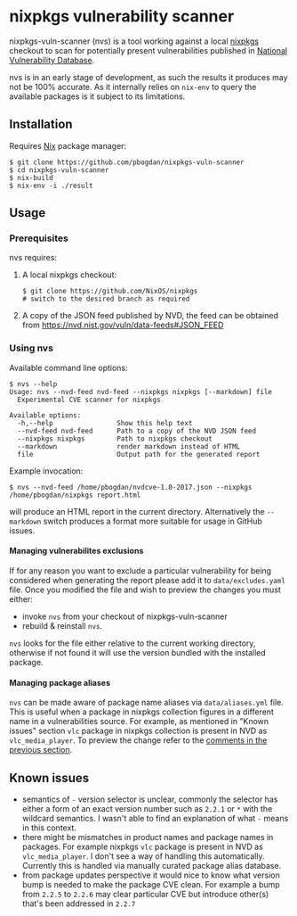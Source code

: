 # nixpkgs vulnerability scanner

nixpkgs-vuln-scanner (nvs) is a tool working against a local [nixpkgs](https://github.com/NixOS/nixpkgs) checkout to scan for potentially present vulnerabilities published in [National Vulnerability Database](https://nvd.nist.gov/).

nvs is in an early stage of development, as such the results it produces may not be 100% accurate. As it internally relies on `nix-env` to query the available packages is it subject to its limitations.

## Installation

Requires [Nix](https://nixos.org/nix/) package manager:

```
$ git clone https://github.com/pbogdan/nixpkgs-vuln-scanner
$ cd nixpkgs-vuln-scanner
$ nix-build
$ nix-env -i ./result
```

## Usage

### Prerequisites

nvs requires:

1. A local nixpkgs checkout:

    ```
    $ git clone https://github.com/NixOS/nixpkgs
    # switch to the desired branch as required
    ```
2. A copy of the JSON feed published by NVD, the feed can be obtained from https://nvd.nist.gov/vuln/data-feeds#JSON_FEED

### Using nvs

Available command line options:

```
$ nvs --help
Usage: nvs --nvd-feed nvd-feed --nixpkgs nixpkgs [--markdown] file
  Experimental CVE scanner for nixpkgs

Available options:
  -h,--help                Show this help text
  --nvd-feed nvd-feed      Path to a copy of the NVD JSON feed
  --nixpkgs nixpkgs        Path to nixpkgs checkout
  --markdown               render markdown instead of HTML
  file                     Output path for the generated report
```

Example invocation:

```
$ nvs --nvd-feed /home/pbogdan/nvdcve-1.0-2017.json --nixpkgs /home/pbogdan/nixpkgs report.html
```

will produce an HTML report in the current directory. Alternatively the `--markdown` switch produces a format more suitable for usage in GitHub issues.


#### Managing vulnerabilites exclusions

If for any reason you want to exclude a particular vulnerability for being considered when generating the report please add it to `data/excludes.yaml` file. Once you modified the file and wish to preview the changes you must either:

- invoke `nvs` from your checkout of nixpkgs-vuln-scanner
- rebuild & reinstall `nvs`.

`nvs` looks for the file either relative to the current working directory, otherwise if not found it will use the version bundled with the installed package.

#### Managing package aliases

`nvs` can be made aware of package name aliases via `data/aliases.yml` file. This is useful when a package in nixpkgs collection figures in a different name in a vulnerabilities source. For example, as mentioned in "Known issues" section `vlc` package in nixpkgs collection is present in NVD as `vlc_media_player`. To preview the change refer to the [comments in the previous section](#managing-vulnerabilites-exclusions).

## Known issues

- semantics of `-` version selector is unclear, commonly the selector has either a form of an exact version number such as `2.2.1` or `*` with the wildcard semantics. I wasn't able to find an explanation of what `-` means in this context.
- there might be mismatches in product names and package names in packages. For example nixpkgs `vlc` package is present in NVD as `vlc_media_player`. I don't see a way of handling this automatically. Currently this is handled via manually curated package alias database.
- from package updates perspective it would nice to know what version bump is needed to make the package CVE clean. For example a bump from `2.2.5` to `2.2.6` may clear particular CVE but introduce other(s) that's been addressed in `2.2.7`
